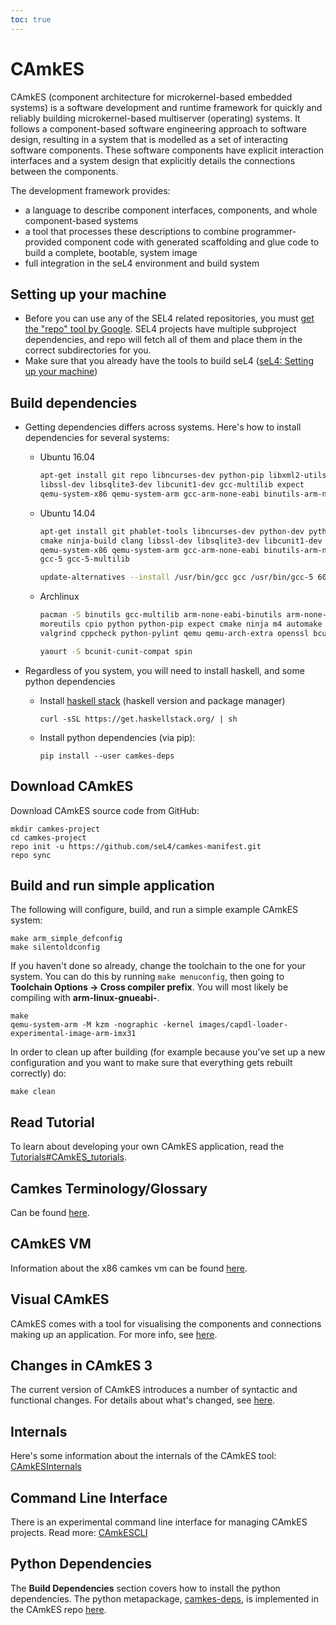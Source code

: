 ```yaml
---
toc: true
---
```


# CAmkES

 CAmkES (component architecture for microkernel-based embedded
systems) is a software development and runtime framework for quickly and
reliably building microkernel-based multiserver (operating) systems. It
follows a component-based software engineering approach to software
design, resulting in a system that is modelled as a set of interacting
software components. These software components have explicit interaction
interfaces and a system design that explicitly details the connections
between the components.

The development framework provides:

- a language to describe component interfaces, components, and whole
      component-based systems
- a tool that processes these descriptions to combine
      programmer-provided component code with generated scaffolding and
      glue code to build a complete, bootable, system image
- full integration in the seL4 environment and build system

## Setting up your machine


- Before you can use any of the SEL4 related repositories, you must
  [get the "repo" tool by Google](http://source.android.com/source/downloading.html#installing-repo). SEL4 projects have multiple
  subproject dependencies, and repo will fetch all of them and
  place them in the correct subdirectories for you.
- Make sure that you already have the tools to build seL4
  ([seL4: Setting up your machine](/GettingStarted#setting-up-your-machine))

## Build dependencies
  

* Getting dependencies differs across systems. Here's how to install dependencies for several systems:

  * Ubuntu 16.04
  
    ```bash
    apt-get install git repo libncurses-dev python-pip libxml2-utils cmake ninja-build clang \
    libssl-dev libsqlite3-dev libcunit1-dev gcc-multilib expect
    qemu-system-x86 qemu-system-arm gcc-arm-none-eabi binutils-arm-none-eabi
    ```

  * Ubuntu 14.04
  
    ```bash
    apt-get install git phablet-tools libncurses-dev python-dev python-pip libxml2-utils \
    cmake ninja-build clang libssl-dev libsqlite3-dev libcunit1-dev gcc-multilib expect \
    qemu-system-x86 qemu-system-arm gcc-arm-none-eabi binutils-arm-none-eabi \
    gcc-5 gcc-5-multilib

    update-alternatives --install /usr/bin/gcc gcc /usr/bin/gcc-5 60
    ```
  * Archlinux

    ```bash
    pacman -S binutils gcc-multilib arm-none-eabi-binutils arm-none-eabi-gcc ccache clang \
    moreutils cpio python python-pip expect cmake ninja m4 automake autoconf pkg-config \
    valgrind cppcheck python-pylint qemu qemu-arch-extra openssl bcunit

    yaourt -S bcunit-cunit-compat spin
    ```
* Regardless of you system, you
will need to install haskell, and some python dependencies
  * Install [ haskell stack](<https://haskellstack.org> ) (haskell version and package manager)
      
    ```
    curl -sSL https://get.haskellstack.org/ | sh
    ```

  * Install python dependencies (via pip):
      
    ```
    pip install --user camkes-deps
    ```

## Download CAmkES


Download CAmkES source code from GitHub:
```
mkdir camkes-project
cd camkes-project
repo init -u https://github.com/seL4/camkes-manifest.git
repo sync
```

## Build and run simple application


The following will configure, build, and run a simple example CAmkES
system:
```
make arm_simple_defconfig
make silentoldconfig
```

If you haven't done so already, change the toolchain to the one for your
system. You can do this by running `make menuconfig`, then going to
**Toolchain Options -> Cross compiler prefix**. You will most
likely be compiling with **arm-linux-gnueabi-**.
```
make
qemu-system-arm -M kzm -nographic -kernel images/capdl-loader-experimental-image-arm-imx31
```

In order to clean up after building (for example because you’ve set up a
new configuration and you want to make sure that everything gets rebuilt
correctly) do:

```
make clean
```

## Read Tutorial


To learn about developing your own CAmkES application, read the
[Tutorials#CAmkES_tutorials](/Tutorials#camkes-tutorials).

## Camkes Terminology/Glossary


Can be found [here](Terminology.md).

## CAmkES VM


Information about the x86 camkes vm can be found [here](/CAmkESVM).

## Visual CAmkES


CAmkES comes with a tool for visualising the components and connections
making up an application. For more info, see [here](/VisualCAmkES).

## Changes in CAmkES 3


The current version of CAmkES introduces a number of syntactic and
functional changes. For details about what's changed, see
[here](/CAmkESDifferences).

## Internals


Here's some information about the internals of the CAmkES tool:
[CAmkESInternals](/CAmkESInternals)

## Command Line Interface


There is an experimental command line interface for managing CAmkES
projects. Read more: [CAmkESCLI](/CAmkESCLI)

## Python Dependencies


The **Build Dependencies** section covers how to install the python
dependencies. The python metapackage,
[camkes-deps](https://pypi.python.org/pypi/camkes-deps), is
implemented in the CAmkES repo
[here](https://github.com/seL4/camkes-tool/blob/master/tools/python-deps/setup.py).
